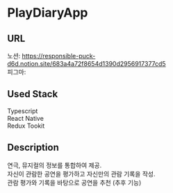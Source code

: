 # PlayDiaryApp
## URL
노션: https://responsible-puck-d6d.notion.site/683a4a72f8654d1390d2956917377cd5  
피그마: 

## Used Stack
Typescript  
React Native  
Redux Tookit  

## Description
연극, 뮤지컬의 정보를 통합하여 제공.  
자신이 관람한 공연을 평가하고 자신만의 관람 기록을 작성.  
관람 평가와 기록을 바탕으로 공연을 추천 (추후 기능)

